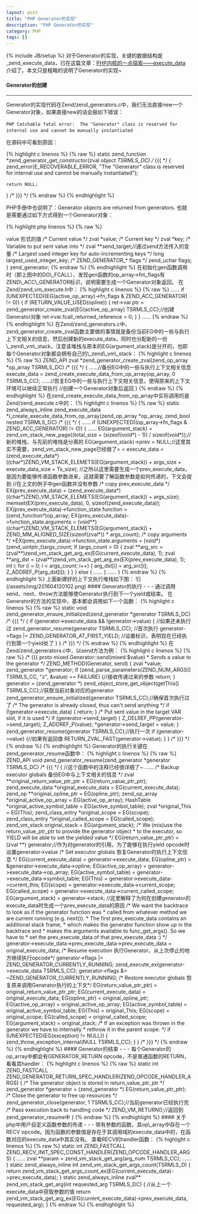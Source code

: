 ```yaml
---
layout: post
title: "PHP Generator的实现"
description: "PHP Generator的实现"
category: PHP
tags: []
---
```

{% include JB/setup %}
对于Generator的实现，关键的数据结构是\_zend\_execute\_data，已在这篇文章：[PHP内核的一点探索——execute_data](http://yangxikun.github.io/php/2016/03/24/php-execute_data.html) 介绍了。本文只是粗略的说明了Generator的实现~

#### Generator的创建
- - -
Generator的实现代码在Zend/zend_generators.c中，我们无法直接new一个Generator对象，如果直接new的话会报如下错误：

`PHP Catchable fatal error:  The "Generator" class is reserved for internal use and cannot be manually instantiated`

在源码中可看到原因：

{% highlight c linenos %}
{% raw %}
static zend_function *zend_generator_get_constructor(zval *object TSRMLS_DC) /* {{{ */
{
    zend_error(E_RECOVERABLE_ERROR, "The \"Generator\" class is reserved for internal use and cannot be manually instantiated");
    
    return NULL;
}
/* }}} */
{% endraw %}
{% endhighlight %}

<!--more-->

PHP手册中也说明了：Generator objects are returned from generators. 也就是需要通过如下方式得到一个Generator对象：

{% highlight php linenos %}
{% raw %}
<?php
function gen() {
    yield;
}
$gen = gen();
var_dump($gen);//Generator对象
{% endraw %}
{% endhighlight %}

那么一个Generator对象是如何生成的？打印上面代码的opcode看看：
![](/assets/img/201604120101.png)

Generator的数据结构：
{% highlight c linenos %}
{% raw %}
typedef struct _zend_generator {
    zend_object std;

    zend_generator_iterator iterator;

    /* The suspended execution context. */
    zend_execute_data *execute_data;

    /* The separate stack used by generator */
    zend_vm_stack stack;

    //yield 能够产生 key => value 形式的值
    /* Current value */
    zval *value;
    /* Current key */
    zval *key;
    /* Variable to put sent value into */
    zval **send_target;//通过send方法传入的变量
    /* Largest used integer key for auto-incrementing keys */
    long largest_used_integer_key;

    /* ZEND_GENERATOR_* flags */
    zend_uchar flags;
} zend_generator;
{% endraw %}
{% endhighlight %}

在初始化gen函数调用时（即上图中的DO\_FCALL），发现gen函数的op_array->fn\_flags有ZEND\_ACC\_GENERATOR标识，说明需要生成一个Generator对象返回。

在Zend/zend_vm_execute.h中：
{% highlight c linenos %}
{% raw %}
            ……
    if (UNEXPECTED((EG(active_op_array)->fn_flags & ZEND_ACC_GENERATOR) != 0)) {
        if (RETURN_VALUE_USED(opline)) {
            ret->var.ptr = zend_generator_create_zval(EG(active_op_array) TSRMLS_CC);//创建Generator对象
            ret->var.fcall_returned_reference = 0;
        }
    }
            ……
{% endraw %}
{% endhighlight %}

在Zend/zend_generators.c中，zend_generator_create_zval函数主要做的事情就是备份当前EG中的一些与执行上下文相关的信息，然后创建新的execute_data，同时也分配新的一份\_zend\_vm\_stack，注意该堆栈与原本的EG(argument_stack)是分开的，也即每个Generator对象都会拥有自己的\_zend\_vm\_stack：
{% highlight c linenos %}
{% raw %}
ZEND_API zval *zend_generator_create_zval(zend_op_array *op_array TSRMLS_DC) /* {{{ */
{
            ……//备份EG中的一些与执行上下文相关信息
    execute_data = zend_create_execute_data_from_op_array(op_array, 0 TSRMLS_CC);
            ……//恢复EG中的一些与执行上下文相关信息，使得原来的上下文环境可以继续正常执行
    //创建一个Generator对象后返回
}
{% endraw %}
{% endhighlight %}

在zend_create_execute_data_from_op_array中实际调用的是Zend/zend_execute.c中的：
{% highlight c linenos %}
{% raw %}
static zend_always_inline zend_execute_data *i_create_execute_data_from_op_array(zend_op_array *op_array, zend_bool nested TSRMLS_DC) /* {{{ */
{
            ……
    if (UNEXPECTED((op_array->fn_flags & ZEND_ACC_GENERATOR) != 0)) {
            ……
        EG(argument_stack) = zend_vm_stack_new_page((total_size + (sizeof(void*) - 1)) / sizeof(void*));//新的堆栈，与先前的堆栈是分离的
        EG(argument_stack)->prev = NULL;//这里其实不需要，zend_vm_stack_new_page已经做了= =
        execute_data = (zend_execute_data*)((char*)ZEND_VM_STACK_ELEMETS(EG(argument_stack)) + args_size + execute_data_size + Ts_size);
        //之所以这里需要生成一个prev_execute_data，是因为要能够传递函数参数进来，这就需要了解函数参数是如何传递的，下文会提到
        //在上文的例子中gen函数并没有参数
        /* copy prev_execute_data */
        EX(prev_execute_data) = (zend_execute_data*)((char*)ZEND_VM_STACK_ELEMETS(EG(argument_stack)) + args_size);                                                                                          
        memset(EX(prev_execute_data), 0, sizeof(zend_execute_data));
        EX(prev_execute_data)->function_state.function = (zend_function*)op_array;
        EX(prev_execute_data)->function_state.arguments = (void**)((char*)ZEND_VM_STACK_ELEMETS(EG(argument_stack)) + ZEND_MM_ALIGNED_SIZE(sizeof(zval*)) * args_count);

        /* copy arguments */
        *EX(prev_execute_data)->function_state.arguments = (void*)(zend_uintptr_t)args_count;
        if (args_count > 0) {
            zval **arg_src = (zval**)zend_vm_stack_get_arg_ex(EG(current_execute_data), 1);
            zval **arg_dst = (zval**)zend_vm_stack_get_arg_ex(EX(prev_execute_data), 1);
            int i;

            for (i = 0; i < args_count; i++) {
                arg_dst[i] = arg_src[i];
                Z_ADDREF_P(arg_dst[i]);
            }
        }
    } else {
            ……
    }
            ……
}
{% endraw %}
{% endhighlight %}

上面新建好的上下文执行堆栈如下图：
![](/assets/img/201604120102.png)

#### Generator的执行
- - -
通过调用send、next、throw方法能够使Generator执行到下一个yield或结束。

在Generator的方法的实现中，基本都会调用如下一个函数：

{% highlight c linenos %}
{% raw %}
static void zend_generator_ensure_initialized(zend_generator *generator TSRMLS_DC) /* {{{ */
{
    if (generator->execute_data && !generator->value) {     //如果还未执行过
        zend_generator_resume(generator TSRMLS_CC);         //首次执行
        generator->flags |= ZEND_GENERATOR_AT_FIRST_YIELD;  //设置标识，表明现在已经执行到第一个yield处了
    }
}
/* }}} */
{% endraw %}
{% endhighlight %}

在Zend/zend_generators.c中，以send方法为例：
{% highlight c linenos %}
{% raw %}
/* {{{ proto mixed Generator::send(mixed $value)
 * Sends a value to the generator */
ZEND_METHOD(Generator, send)
{
    zval *value;
    zend_generator *generator;

    if (zend_parse_parameters(ZEND_NUM_ARGS() TSRMLS_CC, "z", &value) == FAILURE) {//接收传递过来的参数
        return;
    }

    generator = (zend_generator *) zend_object_store_get_object(getThis() TSRMLS_CC);//获取当前对象对应的generator

    zend_generator_ensure_initialized(generator TSRMLS_CC);//确保首次执行过了

    /* The generator is already closed, thus can't send anything */
    if (!generator->execute_data) {
        return;
    }

    /* Put sent value in the target VAR slot, if it is used */
    if (generator->send_target) {
        Z_DELREF_PP(generator->send_target);
        Z_ADDREF_P(value);
        *generator->send_target = value;
    }

    zend_generator_resume(generator TSRMLS_CC);//执行一次

    if (generator->value) {//如果有返回值
        RETURN_ZVAL_FAST(generator->value);
    }
}
/* }}} */
{% endraw %}
{% endhighlight %}

Generator的执行关键在zend_generator_resume函数中：
{% highlight c linenos %}
{% raw %}
ZEND_API void zend_generator_resume(zend_generator *generator TSRMLS_DC) /* {{{ */
{
    //这个函数中的注释已经很详细了~
            ……
    /* Backup executor globals 备份EG中与上下文相关的信息 */
    zval **original_return_value_ptr_ptr = EG(return_value_ptr_ptr);
    zend_execute_data *original_execute_data = EG(current_execute_data);
    zend_op **original_opline_ptr = EG(opline_ptr);
    zend_op_array *original_active_op_array = EG(active_op_array);
    HashTable *original_active_symbol_table = EG(active_symbol_table);
    zval *original_This = EG(This);
    zend_class_entry *original_scope = EG(scope);
    zend_class_entry *original_called_scope = EG(called_scope);
    zend_vm_stack original_stack = EG(argument_stack);
    
    /* We (mis)use the return_value_ptr_ptr to provide the generator object
     * to the executor, so YIELD will be able to set the yielded value */
    EG(return_value_ptr_ptr) = (zval **) generator;//作为对generator的引用，为了能够在执行yield opcode时设置generator->value
    
    /* Set executor globals 恢复Generator的执行上下文信息 */
    EG(current_execute_data) = generator->execute_data;
    EG(opline_ptr) = &generator->execute_data->opline;
    EG(active_op_array) = generator->execute_data->op_array;
    EG(active_symbol_table) = generator->execute_data->symbol_table;
    EG(This) = generator->execute_data->current_this;
    EG(scope) = generator->execute_data->current_scope;
    EG(called_scope) = generator->execute_data->current_called_scope;
    EG(argument_stack) = generator->stack;
    
    //这里解释了为何在创建generator的execute_data时生成一个prev_execute_data的原因
    /* We want the backtrace to look as if the generator function was
     * called from whatever method we are current running (e.g. next()).
     * The first prev_execute_data contains an additional stack frame,
     * which makes the generator function show up in the backtrace and
     * makes the arguments available to func_get_args(). So we have to
     * set the prev_execute_data of that prev_execute_data :) */
    generator->execute_data->prev_execute_data->prev_execute_data = original_execute_data;
    
    /* Resume execution 执行Generator，从上次停止的地方继续执行opcode*/
    generator->flags |= ZEND_GENERATOR_CURRENTLY_RUNNING;
    zend_execute_ex(generator->execute_data TSRMLS_CC);
    generator->flags &= ~ZEND_GENERATOR_CURRENTLY_RUNNING;

    /* Restore executor globals 恢复原来调用Generator执行的上下文*/
    EG(return_value_ptr_ptr) = original_return_value_ptr_ptr;
    EG(current_execute_data) = original_execute_data;
    EG(opline_ptr) = original_opline_ptr;
    EG(active_op_array) = original_active_op_array;
    EG(active_symbol_table) = original_active_symbol_table;
    EG(This) = original_This;
    EG(scope) = original_scope;
    EG(called_scope) = original_called_scope;
    EG(argument_stack) = original_stack;

    /* If an exception was thrown in the generator we have to internally
     * rethrow it in the parent scope. */
    if (UNEXPECTED(EG(exception) != NULL)) {
        zend_throw_exception_internal(NULL TSRMLS_CC);
    }
}
/* }}} */
{% endraw %}
{% endhighlight %}

#### Generator的结束
- - -
每个Generator的op_array中都会有GENERATOR_RETURN opcode，不是普通函数的RETURN，看看其handler：
{% highlight c linenos %}
{% raw %}
static int ZEND_FASTCALL  ZEND_GENERATOR_RETURN_SPEC_HANDLER(ZEND_OPCODE_HANDLER_ARGS)
{
    /* The generator object is stored in return_value_ptr_ptr */
    zend_generator *generator = (zend_generator *) EG(return_value_ptr_ptr);

    /* Close the generator to free up resources */
    zend_generator_close(generator, 1 TSRMLS_CC);//当前generator已经执行完

    /* Pass execution back to handling code */
    ZEND_VM_RETURN();//返回到zend_generator_resume中
}
{% endraw %}
{% endhighlight %}

#### 关于php中用户自定义函数参数的传递
- - -
带有参数的函数，其op\_array中存在一个RECV opcode。因为函数的参数值是存在于其调用域的execute_data中的，在函数对应的execute_data中其实没有。

查看RECV的handler函数：
{% highlight c linenos %}
{% raw %}
static int ZEND_FASTCALL  ZEND_RECV_INIT_SPEC_CONST_HANDLER(ZEND_OPCODE_HANDLER_ARGS)
{
            ……
    zval **param = zend_vm_stack_get_arg(arg_num TSRMLS_CC);
            ……
}

static zend_always_inline int zend_vm_stack_get_args_count(TSRMLS_D)
{
    return zend_vm_stack_get_args_count_ex(EG(current_execute_data)->prev_execute_data);
}

static zend_always_inline zval** zend_vm_stack_get_arg(int requested_arg TSRMLS_DC)
{
    //从上一个execute_data中获取参数的值
    return zend_vm_stack_get_arg_ex(EG(current_execute_data)->prev_execute_data, requested_arg);
}
{% endraw %}
{% endhighlight %}